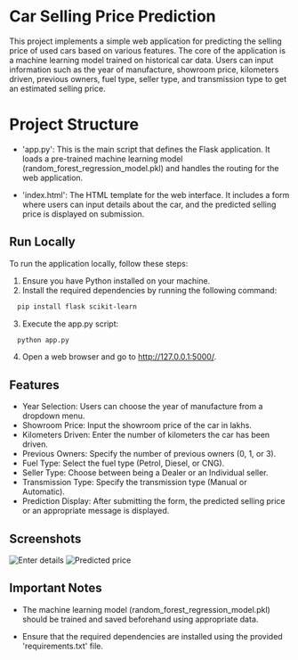 
# Car Selling Price Prediction

This project implements a simple web application for predicting the selling price of used cars based on various features. The core of the application is a machine learning model trained on historical car data. Users can input information such as the year of manufacture, showroom price, kilometers driven, previous owners, fuel type, seller type, and transmission type to get an estimated selling price.


# Project Structure
* 'app.py': This is the main script that defines the Flask application. It loads a pre-trained machine learning model (random_forest_regression_model.pkl) and handles the routing for the web application.

* 'index.html': The HTML template for the web interface. It includes a form where users can input details about the car, and the predicted selling price is displayed on submission.


## Run Locally

To run the application locally, follow these steps:

1. Ensure you have Python installed on your machine.
2. Install the required dependencies by running the following command:

```bash
  pip install flask scikit-learn
```

3. Execute the app.py script:

```bash
  python app.py
```

4. Open a web browser and go to http://127.0.0.1:5000/.




## Features

- Year Selection: Users can choose the year of manufacture from a dropdown menu.
- Showroom Price: Input the showroom price of the car in lakhs.
- Kilometers Driven: Enter the number of kilometers the car has been driven.
- Previous Owners: Specify the number of previous owners (0, 1, or 3).
- Fuel Type: Select the fuel type (Petrol, Diesel, or CNG).
- Seller Type: Choose between being a Dealer or an Individual seller.
- Transmission Type: Specify the transmission type (Manual or Automatic).
- Prediction Display: After submitting the form, the predicted selling price or an appropriate message is displayed.


## Screenshots

![Enter details](https://github.com/munaf101/Car-Price-Prediction/assets/105988451/04114795-2eb7-473f-9074-9be8774accb4)
![Predicted price](https://github.com/munaf101/Car-Price-Prediction/assets/105988451/b1a39c0e-d7db-4661-b9f2-95aac2b52b0e)



## Important Notes
* The machine learning model (random_forest_regression_model.pkl) should be trained and saved beforehand using appropriate data.

* Ensure that the required dependencies are installed using the provided 'requirements.txt' file.


